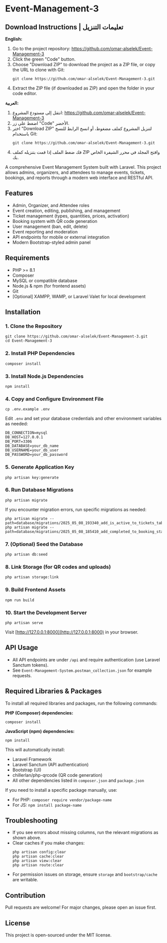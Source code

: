# Event-Management-3

## Download Instructions | تعليمات التنزيل

**English:**
1. Go to the project repository: https://github.com/omar-alselek/Event-Management-3
2. Click the green "Code" button.
3. Choose "Download ZIP" to download the project as a ZIP file, or copy the URL to clone with Git:
   ```
   git clone https://github.com/omar-alselek/Event-Management-3.git
   ```
4. Extract the ZIP file (if downloaded as ZIP) and open the folder in your code editor.

**العربية:**
1. انتقل إلى مستودع المشروع: https://github.com/omar-alselek/Event-Management-3
2. اضغط على زر "Code" الأخضر.
3. اختر "Download ZIP" لتنزيل المشروع كملف مضغوط، أو انسخ الرابط للنسخ باستخدام Git:
   ```
   git clone https://github.com/omar-alselek/Event-Management-3.git
   ```
4. فك ضغط الملف إذا قمت بتنزيله كملف ZIP وافتح المجلد في محرر الشيفرة الخاص بك.

A comprehensive Event Management System built with Laravel. This project allows admins, organizers, and attendees to manage events, tickets, bookings, and reports through a modern web interface and RESTful API.

## Features
- Admin, Organizer, and Attendee roles
- Event creation, editing, publishing, and management
- Ticket management (types, quantities, prices, activation)
- Booking system with QR code generation
- User management (ban, edit, delete)
- Event reporting and moderation
- API endpoints for mobile or external integration
- Modern Bootstrap-styled admin panel

## Requirements
- PHP >= 8.1
- Composer
- MySQL or compatible database
- Node.js & npm (for frontend assets)
- Git
- [Optional] XAMPP, WAMP, or Laravel Valet for local development

## Installation

### 1. Clone the Repository
```
git clone https://github.com/omar-alselek/Event-Management-3.git
cd Event-Management-3
```

### 2. Install PHP Dependencies
```
composer install
```

### 3. Install Node.js Dependencies
```
npm install
```

### 4. Copy and Configure Environment File
```
cp .env.example .env
```
Edit `.env` and set your database credentials and other environment variables as needed:
```
DB_CONNECTION=mysql
DB_HOST=127.0.0.1
DB_PORT=3306
DB_DATABASE=your_db_name
DB_USERNAME=your_db_user
DB_PASSWORD=your_db_password
```

### 5. Generate Application Key
```
php artisan key:generate
```

### 6. Run Database Migrations
```
php artisan migrate
```
If you encounter migration errors, run specific migrations as needed:
```
php artisan migrate --path=database/migrations/2025_05_08_193340_add_is_active_to_tickets_table.php
php artisan migrate --path=database/migrations/2025_05_08_185410_add_completed_to_booking_status_enum.php
```

### 7. (Optional) Seed the Database
```
php artisan db:seed
```

### 8. Link Storage (for QR codes and uploads)
```
php artisan storage:link
```

### 9. Build Frontend Assets
```
npm run build
```

### 10. Start the Development Server
```
php artisan serve
```
Visit [http://127.0.0.1:8000](http://127.0.0.1:8000) in your browser.

## API Usage
- All API endpoints are under `/api` and require authentication (use Laravel Sanctum tokens).
- See `Event-Management-System.postman_collection.json` for example requests.

## Required Libraries & Packages

To install all required libraries and packages, run the following commands:

**PHP (Composer) dependencies:**
```
composer install
```

**JavaScript (npm) dependencies:**
```
npm install
```

This will automatically install:
- Laravel Framework
- Laravel Sanctum (API authentication)
- Bootstrap (UI)
- chillerlan/php-qrcode (QR code generation)
- All other dependencies listed in `composer.json` and `package.json`

If you need to install a specific package manually, use:
- For PHP: `composer require vendor/package-name`
- For JS: `npm install package-name`

## Troubleshooting
- If you see errors about missing columns, run the relevant migrations as shown above.
- Clear caches if you make changes:
  ```
  php artisan config:clear
  php artisan cache:clear
  php artisan view:clear
  php artisan route:clear
  ```
- For permission issues on storage, ensure `storage` and `bootstrap/cache` are writable.

## Contribution
Pull requests are welcome! For major changes, please open an issue first.

## License
This project is open-sourced under the MIT license.
